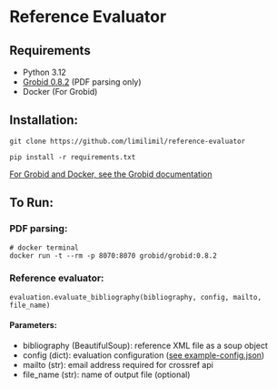 # Reference Evaluator

## Requirements
- Python 3.12
- [Grobid 0.8.2](https://github.com/kermitt2/grobid) (PDF parsing only)
- Docker (For Grobid)

## Installation:
```
git clone https://github.com/limilimil/reference-evaluator

pip install -r requirements.txt
```
[For Grobid and Docker, see the Grobid documentation](https://grobid.readthedocs.io/)

## To Run:

### PDF parsing:
```
# docker terminal
docker run -t --rm -p 8070:8070 grobid/grobid:0.8.2
```
### Reference evaluator:
```
evaluation.evaluate_bibliography(bibliography, config, mailto, file_name)

```
#### Parameters:
- bibliography (BeautifulSoup): reference XML file as a soup object
- config (dict): evaluation configuration ([see example-config.json](https://github.com/limilimil/reference-evaluator/blob/main/example-config.json))
- mailto (str): email address required for crossref api
- file_name (str): name of output file (optional)


